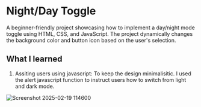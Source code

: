 

# Night/Day Toggle

A beginner-friendly project showcasing how to implement a day/night mode toggle using HTML, CSS, and JavaScript. 
The project dynamically changes the background color and button icon based on the user's selection.
## What I learned
1. Assiting users using javascript: To keep the design minimalisitic. I used the alert javascript function to instruct users how to switch from light and dark mode. 

![Screenshot 2025-02-19 114600](https://github.com/user-attachments/assets/417955e3-5b7c-480a-9705-7cec5ee2c223)


	







